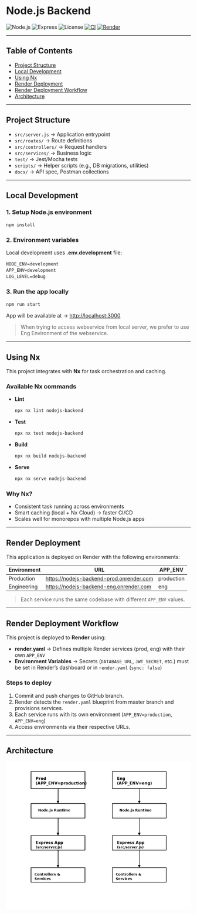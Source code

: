 # Node.js Backend

![Node.js](https://img.shields.io/badge/node-%3E%3D18-green)
![Express](https://img.shields.io/badge/express-4.x-blue)
![License](https://img.shields.io/badge/license-MIT-yellow.svg)
[![CI](https://github.com/your-username/your-nodejs-backend/actions/workflows/CI.yml/badge.svg)](https://github.com/your-username/your-nodejs-backend/actions)
[![Render](https://img.shields.io/badge/deploy-Render-blueviolet)](https://render.com)

---

## Table of Contents

- [Project Structure](-#-project-structure)
- [Local Development](-#-local-development)
- [Using Nx](-#-using-nx)
- [Render Deployment](-#-render-deployment)
- [Render Deployment Workflow](-#-render-deployment-workflow)
- [Architecture](-#-architecture)

---

## Project Structure

- `src/server.js` → Application entrypoint
- `src/routes/` → Route definitions
- `src/controllers/` → Request handlers
- `src/services/` → Business logic
- `test/` → Jest/Mocha tests
- `scripts/` → Helper scripts (e.g., DB migrations, utilities)
- `docs/` → API spec, Postman collections

---

## Local Development

### 1. Setup Node.js environment

```bash
npm install
```

### 2. Environment variables

Local development uses **.env.development** file:

```diff
NODE_ENV=development
APP_ENV=development
LOG_LEVEL=debug
```

### 3. Run the app locally

```bash
npm run start
```

App will be available at → <http://localhost:3000>
> When trying to access webservice from local server, we prefer to use Eng Environment of the webservice.

---

## Using Nx

This project integrates with **Nx** for task orchestration and caching.

### Available Nx commands

- **Lint**

  ```bash
  npx nx lint nodejs-backend
  ```

- **Test**

  ```bash
  npx nx test nodejs-backend
  ```

- **Build**

  ```bash
  npx nx build nodejs-backend
  ```

- **Serve**

  ```bash
  npx nx serve nodejs-backend
  ```

### Why Nx?

- Consistent task running across environments
- Smart caching (local + Nx Cloud) → faster CI/CD
- Scales well for monorepos with multiple Node.js apps

---

## Render Deployment

This application is deployed on Render with the following environments:

| Environment | URL                                        | APP_ENV    |
| ----------- | ------------------------------------------ | ---------- |
| Production  | <https://nodejs-backend-prod.onrender.com> | production |
| Engineering | <https://nodejs-backend-eng.onrender.com>  | eng        |

> Each service runs the same codebase with different `APP_ENV` values.

---

## Render Deployment Workflow

This project is deployed to **Render** using:

- **render.yaml** → Defines multiple Render services (prod, eng) with their own `APP_ENV`
- **Environment Variables** → Secrets (`DATABASE_URL`, `JWT_SECRET`, etc.) must be set in Render’s dashboard or in `render.yaml` (`sync: false`)

### Steps to deploy

1. Commit and push changes to GitHub branch.
2. Render detects the `render.yaml` blueprint from master branch and provisions services.
3. Each service runs with its own environment (`APP_ENV=production`, `APP_ENV=eng`)
4. Access environments via their respective URLs.

---

## Architecture

![Architecture Diagram](./architecture.png)
